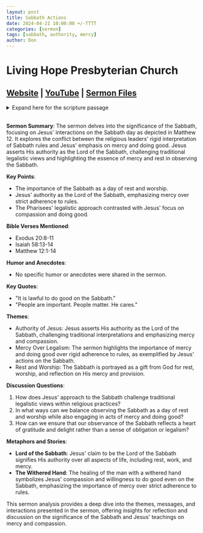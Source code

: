 ```yaml
---
layout: post
title: Sabbath Actions
date: 2024-04-21 10:00:00 +/-TTTT
categories: [sermon]
tags: [sabbath, authority, mercy]
author: Don
---
```

# Living Hope Presbyterian Church 

## [Website](https://www.livinghopepresbyterian.org/) | [YouTube](https://www.youtube.com/@LivingHopePresbyterianChurch) | [Sermon Files](https://github.com/jobian-ai/LHP-Sermons/tree/main/sermons/24-04-21)

<details closed>
  <summary>Expand here for the scripture passage</summary>
<br/><br/><b>Matthew 12</b>
<br/><br/><i> 
Matthew 12: 1 At that time Jesus went through the grainfields on the Sabbath. His disciples were hungry, and they began to pluck heads of grain and to eat. 2 But when the Pharisees saw it, they said to him, “Look, your disciples are doing what is not lawful to do on the Sabbath.” 3 He said to them, “Have you not read what David did when he was hungry, and those who were with him: 4 how he entered the house of God and ate the bread of the Presence, which it was not lawful for him to eat nor for those who were with him, but only for the priests? 5 Or have you not read in the Law how on the Sabbath the priests in the temple profane the Sabbath and are guiltless? 6 I tell you, something greater than the temple is here. 7 And if you had known what this means, ‘I desire mercy, and not sacrifice,’ you would not have condemned the guiltless. 8 For the Son of Man is lord of the Sabbath.”<br/><br/>
9 He went on from there and entered their synagogue. 10 And a man was there with a withered hand. And they asked him, “Is it lawful to heal on the Sabbath?”— so that they might accuse him. 11 He said to them, “Which one of you who has a sheep, if it falls into a pit on the Sabbath, will not take hold of it and lift it out? 12 Of how much more value is a man than a sheep! So it is lawful to do good on the Sabbath.” 13 Then he said to the man, “Stretch out your hand.” And the man stretched it out, and it was restored, healthy like the other. 14 But the Pharisees went out and conspired against him, how to destroy him.
<br/><br/></i>
ESV: The Holy Bible, English Standard Version ©2011 Crossway Bibles, a division of Good News Publishers.  All rights reserved.
<br/><br/>
</details>
<br/>

**Sermon Summary**:
The sermon delves into the significance of the Sabbath, focusing on Jesus' interactions on the Sabbath day as depicted in Matthew 12. It explores the conflict between the religious leaders' rigid interpretation of Sabbath rules and Jesus' emphasis on mercy and doing good. Jesus asserts His authority as the Lord of the Sabbath, challenging traditional legalistic views and highlighting the essence of mercy and rest in observing the Sabbath.

**Key Points**:
- The importance of the Sabbath as a day of rest and worship.
- Jesus' authority as the Lord of the Sabbath, emphasizing mercy over strict adherence to rules.
- The Pharisees' legalistic approach contrasted with Jesus' focus on compassion and doing good.

**Bible Verses Mentioned**:
- Exodus 20:8-11
- Isaiah 58:13-14
- Matthew 12:1-14

**Humor and Anecdotes**:
- No specific humor or anecdotes were shared in the sermon.

**Key Quotes**:
- "It is lawful to do good on the Sabbath."
- "People are important. People matter. He cares."

**Themes**:
- Authority of Jesus: Jesus asserts His authority as the Lord of the Sabbath, challenging traditional interpretations and emphasizing mercy and compassion.
- Mercy Over Legalism: The sermon highlights the importance of mercy and doing good over rigid adherence to rules, as exemplified by Jesus' actions on the Sabbath.
- Rest and Worship: The Sabbath is portrayed as a gift from God for rest, worship, and reflection on His mercy and provision.

**Discussion Questions**:
1. How does Jesus' approach to the Sabbath challenge traditional legalistic views within religious practices?
2. In what ways can we balance observing the Sabbath as a day of rest and worship while also engaging in acts of mercy and doing good?
3. How can we ensure that our observance of the Sabbath reflects a heart of gratitude and delight rather than a sense of obligation or legalism?

**Metaphors and Stories**:
- **Lord of the Sabbath**: Jesus' claim to be the Lord of the Sabbath signifies His authority over all aspects of life, including rest, work, and mercy.
- **The Withered Hand**: The healing of the man with a withered hand symbolizes Jesus' compassion and willingness to do good even on the Sabbath, emphasizing the importance of mercy over strict adherence to rules.

This sermon analysis provides a deep dive into the themes, messages, and interactions presented in the sermon, offering insights for reflection and discussion on the significance of the Sabbath and Jesus' teachings on mercy and compassion.
